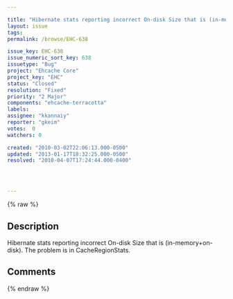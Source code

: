 ```yaml
---

title: "Hibernate stats reporting incorrect On-disk Size that is (in-memory+on-disk)"
layout: issue
tags: 
permalink: /browse/EHC-638

issue_key: EHC-638
issue_numeric_sort_key: 638
issuetype: "Bug"
project: "Ehcache Core"
project_key: "EHC"
status: "Closed"
resolution: "Fixed"
priority: "2 Major"
components: "ehcache-terracotta"
labels: 
assignee: "kkannaiy"
reporter: "gkeim"
votes:  0
watchers: 0

created: "2010-03-02T22:06:13.000-0500"
updated: "2013-01-17T18:32:25.000-0500"
resolved: "2010-04-07T17:24:44.000-0400"




---
```


{% raw %}

## Description

<div markdown="1" class="description">

Hibernate stats reporting incorrect On-disk Size that is (in-memory+on-disk).
The problem is in CacheRegionStats.


</div>

## Comments



{% endraw %}
